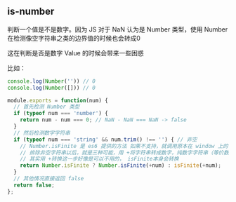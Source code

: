 ## is-number

判断一个值是不是数字。因为 JS 对于 NaN 认为是 Number 类型，使用 Number 在检测像空字符串之类的边界值的时候也会转成0

这在判断是否是数字 Value 的时候会带来一些困惑

比如：

```js
console.log(Number('')) // 0
console.log(Number([])) // 0
```

```js
module.exports = function(num) {
  // 首先检测 Number 类型
  if (typeof num === 'number') {
    return num - num === 0; // NaN - NaN === NaN -> false
  }
  // 然后检测数字字符串
  if (typeof num === 'string' && num.trim() !== '') { // 非空
    // Number.isFinite 是 es6 提供的方法 如果不支持，就调用原本在 window 上的
    // 排除非空字符串以后，就是三种可能，用 +将字符串转成数字，纯数字字符串（等价数字）、数字和其他字符混合(NaN)、纯其他字符(NaN)
    // 其实用 +转换这一步好像是可以不用的， isFinite本身会转换
    return Number.isFinite ? Number.isFinite(+num) : isFinite(+num);
  }
  // 其他情况直接返回 false
  return false;
};
```